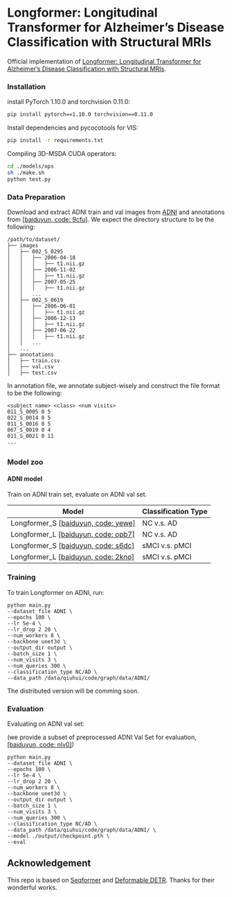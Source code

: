 # Longformer: Longitudinal Transformer for Alzheimer’s Disease Classification with Structural MRIs


Official implementation of [Longformer: Longitudinal Transformer for Alzheimer’s Disease Classification
with Structural MRIs](https://arxiv.org/pdf/2302.00901v2.pdf).


### Installation

install PyTorch 1.10.0 and torchvision 0.11.0:

```bash
pip install pytorch==1.10.0 torchvision==0.11.0
```

Install dependencies and pycocotools for VIS:

```bash
pip install -r requirements.txt
```

Compiling 3D-MSDA CUDA operators:

```bash
cd ./models/ops
sh ./make.sh
python test.py
```



### Data Preparation

Download and extract ADNI train and val images from [ADNI](https://adni.loni.usc.edu/) and annotations from [[baiduyun, code: 9cfu]](https://pan.baidu.com/s/1jobQZpR9zLBKGH2PZJ-_dg). We expect the directory structure to be the following:

```
/path/to/dataset/
├── images
│   ├── 002_S_0295
│   │   ├── 2006-04-18
│   │   │   ├── t1.nii.gz
│   │   ├── 2006-11-02
│   │   │   ├── t1.nii.gz
│   │   ├── 2007-05-25
│   │   │   ├── t1.nii.gz
│   │   ...
│   ├── 002_S_0619
│   │   ├── 2006-06-01
│   │   │   ├── t1.nii.gz
│   │   ├── 2006-12-13
│   │   │   ├── t1.nii.gz
│   │   ├── 2007-06-22
│   │   │   ├── t1.nii.gz
│   │   ...
│   ...
├── annotations
│   ├── train.csv
│   ├── val.csv
│   ├── test.csv
```
In annotation file, we annotate subject-wisely and construct the file format to be the following:

```
<subject name> <class> <num visits>
011_S_0005 0 5
022_S_0014 0 5
011_S_0016 0 5
067_S_0019 0 4
011_S_0021 0 11
...
```



##  



### Model zoo


#### ADNI model

Train on ADNI train set, evaluate on ADNI val set.       

| Model                                                        | Classification Type   |
| ------------------------------------------------------------ | ---- |
| Longformer_S [[baiduyun, code: yewe]](https://pan.baidu.com/s/1pYHtRpsGiT4gKPW6fqPprg) | NC v.s. AD |
| Longformer_L [[baiduyun, code: opb7]](https://pan.baidu.com/s/1nKtlCs_Oaa6qXOHRlExxSg) | NC v.s. AD |
| Longformer_S [[baiduyun, code: s6dc]](https://pan.baidu.com/s/1XtJex78TIGwbO77w-bMFfg) | sMCI v.s. pMCI |
| Longformer_L [[baiduyun, code: 2kno]](https://pan.baidu.com/s/1E_qbFyE2q4_7FBbnQFaNBA) | sMCI v.s. pMCI |


### Training

To train Longformer on ADNI, run:

```
python main.py 
--dataset_file ADNI \
--epochs 100 \ 
--lr 5e-4 \ 
--lr_drop 2 20 \ 
--num_workers 8 \ 
--backbone unet3d \ 
--output_dir output \ 
--batch_size 1 \  
--num_visits 3 \ 
--num_queries 300 \
--classification_type NC/AD \
--data_path /data/qiuhui/code/graph/data/ADNI/
```

The distributed version will be comming soon.


### Evaluation



Evaluating on ADNI val set:

(we provide a subset of preprocessed ADNI Val Set for evaluation, [[baiduyun, code: nlv0]](https://pan.baidu.com/s/1clHpfvRkPqYl3E5vZw7-ag))

```
python main.py 
--dataset_file ADNI \ 
--epochs 100 \ 
--lr 5e-4 \ 
--lr_drop 2 20 \ 
--num_workers 8 \ 
--backbone unet3d \ 
--output_dir output \ 
--batch_size 1 \  
--num_visits 3 \ 
--num_queries 300 \
--classification_type NC/AD \
--data_path /data/qiuhui/code/graph/data/ADNI/ \
--model ./output/checkpoint.pth \ 
--eval
```





## Acknowledgement

This repo is based on [Seqformer](https://github.com/wjf5203/SeqFormer) and [Deformable DETR](https://github.com/fundamentalvision/Deformable-DETR). Thanks for their wonderful works.
